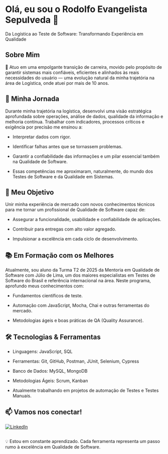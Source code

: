 # Olá, eu sou o Rodolfo Evangelista Sepulveda 👋

Da Logística ao Teste de Software: Transformando Experiência em Qualidade

## Sobre Mim

🚀 Atuo em uma empolgante transição de carreira, movido pelo propósito de garantir sistemas mais confiáveis, eficientes e alinhados às reais necessidades do usuário — uma evolução natural da minha trajetória na área de Logística, onde atuei por mais de 10 anos.

## 🧭 Minha Jornada

Durante minha trajetória na logística, desenvolvi uma visão estratégica aprofundada sobre operações, análise de dados, qualidade da informação e melhoria contínua. Trabalhar com indicadores, processos críticos e exigência por precisão me ensinou a:

- Interpretar dados com rigor.

- Identificar falhas antes que se tornassem problemas.

- Garantir a confiabilidade das informações e um pilar essencial também na Qualidade de Software.

- Essas competências me aproximaram, naturalmente, do mundo dos Testes de Software e da Qualidade em Sistemas.

## 🎯 Meu Objetivo

Unir minha experiência de mercado com novos conhecimentos técnicos para me tornar um profissional de Qualidade de Software capaz de:

- Assegurar a funcionalidade, usabilidade e confiabilidade de aplicações.

- Contribuir para entregas com alto valor agregado.

- Impulsionar a excelência em cada ciclo de desenvolvimento.

## 📚 Em Formação com os Melhores

Atualmente, sou aluno da Turma T2 de 2025 da Mentoria em Qualidade de Software com Júlio de Lima, um dos maiores especialistas em Testes de Software do Brasil e referência internacional na área.
Neste programa, aprofundo meus conhecimentos com:

- Fundamentos científicos de teste.

- Automação com JavaScript, Mocha, Chai e outras ferramentas do mercado.

- Metodologias ágeis e boas práticas de QA (Quality Assurance).

## 🛠 Tecnologias & Ferramentas

- Linguagens: JavaScript, SQL

- Ferramentas: Git, GitHub, Postman, JUnit, Selenium, Cypress

- Banco de Dados: MySQL, MongoDB

- Metodologias Ágeis: Scrum, Kanban

- Atualmente trabalhando em projetos de automação de Testes e Testes Manuais.


## 📫 Vamos nos conectar!

[![LinkedIn](https://img.shields.io/badge/-LinkedIn-0A66C2?logo=linkedin&logoColor=white&style=for-the-badge)](https://www.linkedin.com/in/rodolfo-evangelista-sepulveda/)

## 
💡 Estou em constante aprendizado. Cada ferramenta representa um passo rumo à excelência em Qualidade de Software.
